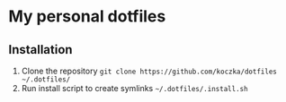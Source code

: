 # My personal dotfiles

## Installation

1. Clone the repository
   `git clone https://github.com/koczka/dotfiles ~/.dotfiles/`
2. Run install script to create symlinks
   `~/.dotfiles/.install.sh`
